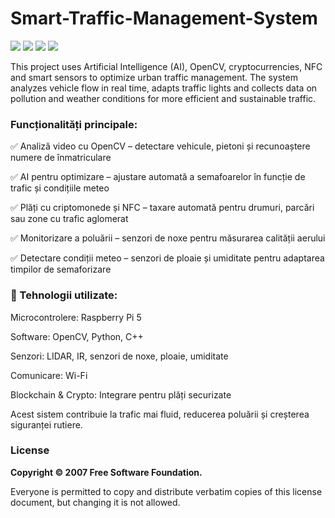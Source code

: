 # Smart-Traffic-Management-System
![](https://img.shields.io/badge/RaspberryPI-8A2BE2) ![](https://img.shields.io/badge/C-FFDD33) ![](https://img.shields.io/badge/React-F1)
![](https://img.shields.io/badge/Python-C3F) 

This project uses Artificial Intelligence (AI), OpenCV, cryptocurrencies, NFC and smart sensors to optimize urban traffic management. The system analyzes vehicle flow in real time, adapts traffic lights and collects data on pollution and weather conditions for more efficient and sustainable traffic.

### Funcționalități principale:

✅ Analiză video cu OpenCV – detectare vehicule, pietoni și recunoaștere numere de înmatriculare

✅ AI pentru optimizare – ajustare automată a semafoarelor în funcție de trafic și condițiile meteo

✅ Plăți cu criptomonede și NFC – taxare automată pentru drumuri, parcări sau zone cu trafic aglomerat

✅ Monitorizare a poluării – senzori de noxe pentru măsurarea calității aerului

✅ Detectare condiții meteo – senzori de ploaie și umiditate pentru adaptarea timpilor de semaforizare

### 🔧 Tehnologii utilizate:

Microcontrolere: Raspberry Pi 5

Software: OpenCV, Python, C++

Senzori: LIDAR, IR, senzori de noxe, ploaie, umiditate

Comunicare: Wi-Fi

Blockchain & Crypto: Integrare pentru plăți securizate

Acest sistem contribuie la trafic mai fluid, reducerea poluării și creșterea siguranței rutiere.

### License
**Copyright © 2007 Free Software Foundation.**

Everyone is permitted to copy and distribute verbatim copies of this license document, but changing it is not allowed.
